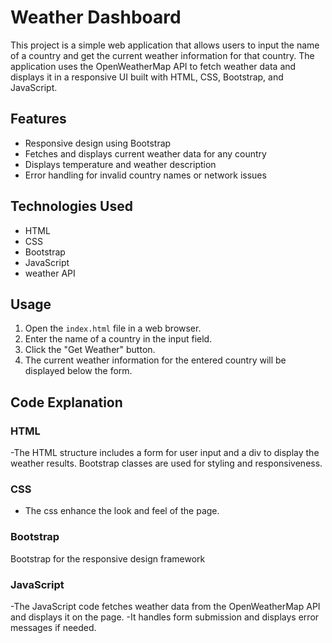 # Weather Dashboard

This project is a simple web application that allows users to input the name of a country and get the current weather information for that country. The application uses the OpenWeatherMap API to fetch weather data and displays it in a responsive UI built with HTML, CSS, Bootstrap, and JavaScript.

## Features

- Responsive design using Bootstrap
- Fetches and displays current weather data for any country
- Displays temperature and weather description
- Error handling for invalid country names or network issues

## Technologies Used

- HTML
- CSS
- Bootstrap
- JavaScript
- weather API

## Usage

1. Open the `index.html` file in a web browser.
2. Enter the name of a country in the input field.
3. Click the "Get Weather" button.
4. The current weather information for the entered country will be displayed below the form.


## Code Explanation

### HTML
  -The HTML structure includes a form for user input and a div to display the weather results.
   Bootstrap classes are used for styling and responsiveness.

### CSS
   - The css enhance the look and feel of the page.

 ### Bootstrap
   Bootstrap for the responsive design framework


### JavaScript
   -The JavaScript code fetches weather data from the OpenWeatherMap API and displays it on the page. 
   -It handles form submission and displays error messages if needed.